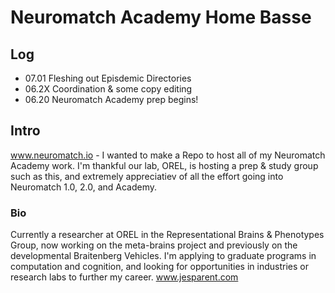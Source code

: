 # Neuromatch Academy Home Basse
## Log
- 07.01 Fleshing out Episdemic Directories
- 06.2X Coordination & some copy editing
- 06.20 Neuromatch Academy prep begins!

## Intro 
www.neuromatch.io - I wanted to make a Repo to host all of my Neuromatch Academy work. I'm thankful our lab, OREL, is hosting a prep & study group such as this, and extremely appreciatiev of all the effort going into Neuromatch 1.0, 2.0, and Academy. 

### Bio 
Currently a researcher  at OREL in the Representational Brains & Phenotypes Group, now working on the meta-brains project and previously on the developmental Braitenberg Vehicles. I'm applying to graduate programs in computation and cognition, and looking for opportunities in industries or research labs to further my career. 
www.jesparent.com

